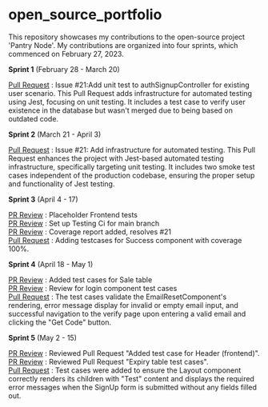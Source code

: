 # open_source_portfolio
This repository showcases my contributions to the open-source project 'Pantry Node'. My contributions are organized into four sprints, which commenced on February 27, 2023.

**Sprint 1**  (February 28 - March 20)

[Pull Request](https://github.com/ChicoState/PantryNode/pull/59) : Issue #21:Add unit test to authSignupController for existing user scenario. This Pull Request adds infrastructure for automated testing using Jest, focusing on unit testing. It includes a test case to verify user existence in the database but wasn't merged due to being based on outdated code.

**Sprint 2**  (March 21 - April 3)

[Pull Request](https://github.com/ChicoState/PantryNode/pull/75) : Issue #21: Add infrastructure for automated testing. This Pull Request enhances the project with Jest-based automated testing infrastructure, specifically targeting unit testing. It includes two smoke test cases independent of the production codebase, ensuring the proper setup and functionality of Jest testing.

**Sprint 3**  (April 4 - 17)

[PR Review](https://github.com/ChicoState/PantryNode/pull/166#pullrequestreview-1390804306) : Placeholder Frontend tests  
[PR Review](https://github.com/ChicoState/PantryNode/pull/169#pullrequestreview-1392728765) : Set up Testing Ci for main branch  
[PR Review](https://github.com/ChicoState/PantryNode/pull/179#pullrequestreview-1394927771) : Coverage report added, resolves #21  
[Pull Request](https://github.com/ChicoState/PantryNode/pull/186) : Adding testcases for Success component with coverage 100%.  

**Sprint 4**  (April 18 - May 1)

[PR Review](https://github.com/ChicoState/PantryNode/pull/225) : Added test cases for Sale table  
[PR Review](https://github.com/ChicoState/PantryNode/pull/219#pullrequestreview-1407060091) : Review for login component test cases  
[Pull Request](https://github.com/ChicoState/PantryNode/pull/219) : The test cases validate the EmailResetComponent's rendering, error message display for invalid or empty email input, and successful navigation to the verify page upon entering a valid email and clicking the "Get Code" button. 

**Sprint 5** (May 2 - 15)  

[PR Review](https://github.com/ChicoState/PantryNode/pull/245#pullrequestreview-1425474768) : Reviewed Pull Request "Added test case for Header (frontend)".  
[PR Review](https://github.com/ChicoState/PantryNode/pull/248#pullrequestreview-1425814595) : Reviewed Pull Request "Expiry table test cases".     
[Pull Request](https://github.com/ChicoState/PantryNode/pull/246) : Test cases were added to ensure the Layout component correctly renders its children with "Test" content and displays the required error messages when the SignUp form is submitted without any fields filled out.   

